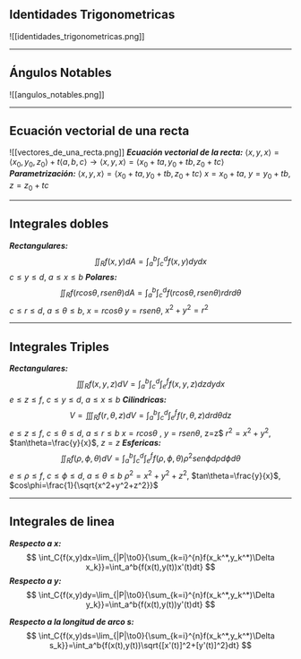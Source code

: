 ## Identidades Trigonometricas
![[identidades_trigonometricas.png]]
***
## Ángulos Notables

![[angulos_notables.png]]
***

## Ecuación vectorial de una recta
![[vectores_de_una_recta.png]]
***Ecuación vectorial de la recta:***
$\langle x,y,x\rangle=\langle x_0,y_0,z_0\rangle+t\langle a,b,c\rangle\to\langle x,y,x\rangle=\langle x_0+ta,y_0+tb,z_0+tc\rangle$
***Parametrización:***
$\langle x,y,x\rangle=\langle x_0+ta,y_0+tb,z_0+tc\rangle$
$x=x_0+ta$,    $y=y_0+tb$,    $z=z_0+tc$
***
## Integrales dobles
***Rectangulares:***
$$
\iint_R{f(x,y)dA}=\int_a^b{\int_c^d{f(x,y)dydx}}
$$
$c\leq y\leq d$,    $a\leq x\leq b$
***Polares:***
$$
\iint_R{f(rcos\theta,rsen\theta)dA}=\int_a^b{\int_c^d{f(rcos\theta,rsen\theta)rdrd\theta}}
$$
$c\leq r\leq d$,    $a\leq\theta\leq b$,    $x=rcos\theta$
$y=rsen\theta$,    $x^2+y^2=r^2$
***
## Integrales Triples
***Rectangulares:***
$$
\iiint_R{f(x,y,z)dV}=\int_a^b\int_c^d\int_e^f{f(x,y,z)dzdydx}
$$
$e\leq z\leq f$,    $c\leq y\leq d$,    $a \leq x\leq b$
***Cilindricas:***
$$
V=\iiint_R{f(r,\theta,z)dV}=\int_a^b\int_c^d\int_e^f{f(r,\theta,z)drd\theta dz}
$$
$e\leq z\leq f$,    $c\leq \theta\leq d$,    $a \leq r\leq b$
$x=rcos\theta$ ,    $y=rsen\theta$,    z=z$
$r^2=x^2+y^2$,    $tan\theta=\frac{y}{x}$,   $z=z$
***Esfericas:***
$$
\iint_R{f(\rho,\phi,\theta)dV}=\int_a^b\int_c^d\int_e^f{f(\rho,\phi,\theta)\rho^2sen\phi d\rho d\phi d\theta}
$$
$e\leq\rho\leq f$,    $c\leq\phi\leq d$,    $a \leq\theta\leq b$
$\rho^2=x^2+y^2+z^2$,    $tan\theta=\frac{y}{x}$,    $cos\phi=\frac{1}{\sqrt{x^2+y^2+z^2}}$
***
## Integrales de linea
***Respecto a $x$:***
$$
\int_C{f(x,y)dx=\lim_{|P|\to0}{\sum_{k=i}^{n}f(x_k^*,y_k^*)\Delta x_k}}=\int_a^b{f(x(t),y(t))x'(t)dt}
$$
***Respecto a $y$:***
$$
\int_C{f(x,y)dy=\lim_{|P|\to0}{\sum_{k=i}^{n}f(x_k^*,y_k^*)\Delta y_k}}=\int_a^b{f(x(t),y(t))y'(t)dt}
$$

***Respecto a la longitud de arco $s$:***
$$
\int_C{f(x,y)ds=\lim_{|P|\to0}{\sum_{k=i}^{n}f(x_k^*,y_k^*)\Delta s_k}}=\int_a^b{f(x(t),y(t))\sqrt{[x'(t)]^2+[y'(t)]^2}dt}
$$
